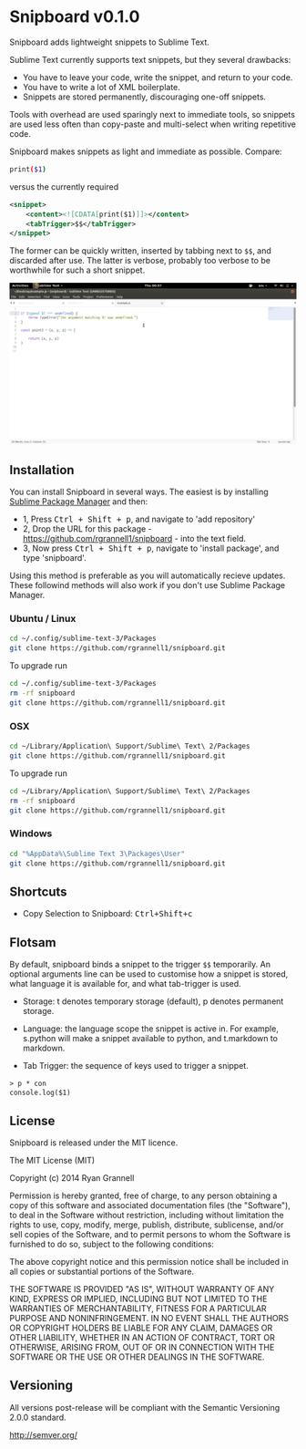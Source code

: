 Snipboard v0.1.0
================

Snipboard adds lightweight snippets to Sublime Text.

Sublime Text currently supports text snippets, but they several drawbacks:

* You have to leave your code, write the snippet, and return to your code.
* You have to write a lot of XML boilerplate.
* Snippets are stored permanently, discouraging one-off snippets.

Tools with overhead are used sparingly next to immediate tools, so snippets are used less often than copy-paste and
multi-select when writing repetitive code.

Snipboard makes snippets as light and immediate as possible. Compare:

```bash
print($1)
```

versus the currently required

```xml
<snippet>
	<content><![CDATA[print($1)]]></content>
	<tabTrigger>$$</tabTrigger>
</snippet>
```

The former can be quickly written, inserted by tabbing next to `$$`, and discarded after use. The latter is verbose,
probably too verbose to be worthwhile for such a short snippet.

<img src="example.gif"></img>

## Installation

You can install Snipboard in several ways. The easiest is by installing [Sublime Package Manager](https://sublime.wbond.net/installation)
and then:

* 1, Press <kbd>Ctrl + Shift + p</kbd>, and navigate to 'add repository'
* 2, Drop the URL for this package - https://github.com/rgrannell1/snipboard - into the text field.
* 3, Now press <kbd>Ctrl + Shift + p</kbd>, navigate to 'install package', and type 'snipboard'.

Using this method is preferable as you will automatically recieve updates. These
followind methods will also work if you don't use Sublime Package Manager.

### Ubuntu / Linux

```bash
cd ~/.config/sublime-text-3/Packages
git clone https://github.com/rgrannell1/snipboard.git
```

To upgrade run

```bash
cd ~/.config/sublime-text-3/Packages
rm -rf snipboard
git clone https://github.com/rgrannell1/snipboard.git
```

### OSX

```bash
cd ~/Library/Application\ Support/Sublime\ Text\ 2/Packages
git clone https://github.com/rgrannell1/snipboard.git
```

To upgrade run

```bash
cd ~/Library/Application\ Support/Sublime\ Text\ 2/Packages
rm -rf snipboard
git clone https://github.com/rgrannell1/snipboard.git
```

### Windows

```bash
cd "%AppData%\Sublime Text 3\Packages\User"
git clone https://github.com/rgrannell1/snipboard.git
```

## Shortcuts

* Copy Selection to Snipboard: <kbd>Ctrl+Shift+c</kbd>

## Flotsam

By default, snipboard binds a snippet to the trigger `$$` temporarily. An optional arguments line can be used to
customise how a snippet is stored, what language it is available for, and what tab-trigger is used.

* Storage: t denotes temporary storage (default), p denotes permanent storage.

* Language: the language scope the snippet is active in. For example, s.python will make a snippet
available to python, and t.markdown to markdown.

* Tab Trigger: the sequence of keys used to trigger a snippet.

```
> p * con
console.log($1)
```

## License

Snipboard is released under the MIT licence.

The MIT License (MIT)

Copyright (c) 2014 Ryan Grannell

Permission is hereby granted, free of charge, to any person obtaining a copy
of this software and associated documentation files (the "Software"), to deal
in the Software without restriction, including without limitation the rights
to use, copy, modify, merge, publish, distribute, sublicense, and/or sell
copies of the Software, and to permit persons to whom the Software is
furnished to do so, subject to the following conditions:

The above copyright notice and this permission notice shall be included in all
copies or substantial portions of the Software.

THE SOFTWARE IS PROVIDED "AS IS", WITHOUT WARRANTY OF ANY KIND, EXPRESS OR
IMPLIED, INCLUDING BUT NOT LIMITED TO THE WARRANTIES OF MERCHANTABILITY,
FITNESS FOR A PARTICULAR PURPOSE AND NONINFRINGEMENT. IN NO EVENT SHALL THE
AUTHORS OR COPYRIGHT HOLDERS BE LIABLE FOR ANY CLAIM, DAMAGES OR OTHER
LIABILITY, WHETHER IN AN ACTION OF CONTRACT, TORT OR OTHERWISE, ARISING FROM,
OUT OF OR IN CONNECTION WITH THE SOFTWARE OR THE USE OR OTHER DEALINGS IN THE
SOFTWARE.

## Versioning

All versions post-release will be compliant with the Semantic Versioning 2.0.0 standard.

http://semver.org/
